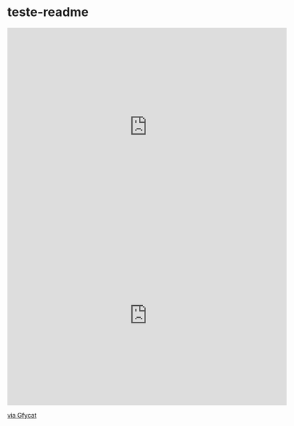 # teste-readme

<iframe src='https://gfycat.com/ifr/inexperiencedsickgrassspider' frameborder='0' scrolling='no' allowfullscreen width='640' height='453'></iframe>

<iframe src='https://gfycat.com/ifr/InexperiencedSickGrassspider' frameborder='0' scrolling='no' allowfullscreen width='640' height='412'></iframe><p> <a href="https://gfycat.com/inexperiencedsickgrassspider">via Gfycat</a></p>
